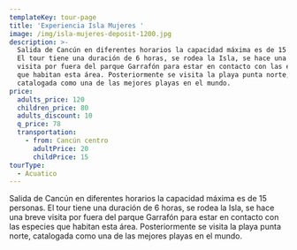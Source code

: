 ```yaml
---
templateKey: tour-page
title: 'Experiencia Isla Mujeres '
image: /img/isla-mujeres-deposit-1200.jpg
description: >-
  Salida de Cancún en diferentes horarios la capacidad máxima es de 15 personas.
  El tour tiene una duración de 6 horas, se rodea la Isla, se hace una breve
  visita por fuera del parque Garrafón para estar en contacto con las especies
  que habitan esta área. Posteriormente se visita la playa punta norte,
  catalogada como una de las mejores playas en el mundo.
price:
  adults_price: 120
  children_price: 80
  adults_discount: 10
  q_price: 78
  transportation:
    - from: Cancún centro
      adultPrice: 20
      childPrice: 15
tourType:
  - Acuatico
---
```

Salida de Cancún en diferentes horarios la capacidad máxima es de 15 personas. El tour tiene una duración de 6 horas, se rodea la Isla, se hace una breve visita por fuera del parque Garrafón para estar en contacto con las especies que habitan esta área. Posteriormente se visita la playa punta norte, catalogada como una de las mejores playas en el mundo.